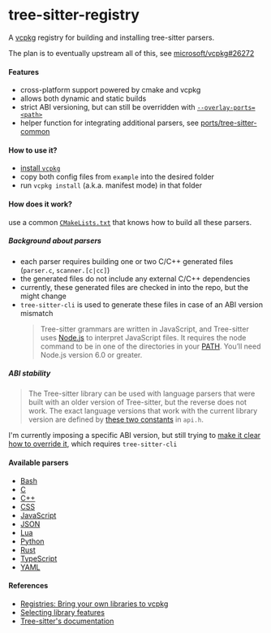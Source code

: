 # tree-sitter-registry

A [vcpkg](https://github.com/microsoft/vcpkg) registry for building and installing tree-sitter parsers.

The plan is to eventually upstream all of this, see [microsoft/vcpkg#26272](https://github.com/microsoft/vcpkg/pull/26272)

#### Features

- cross-platform support powered by cmake and vcpkg
- allows both dynamic and static builds
- strict ABI versioning, but can still be overridden with
  [`--overlay-ports=<path>`](https://github.com/microsoft/vcpkg/blob/e99d9a4facea9d7e15a91212364d7a12762b7512/docs/commands/common-options.md#--overlay-portspath)
- helper function for integrating additional parsers, see [ports/tree-sitter-common](ports/tree-sitter-common)

#### How to use it?

- [install `vcpkg`](https://vcpkg.io/en/getting-started.html)
- copy both config files from `example` into the desired folder
- run `vcpkg install` (a.k.a. manifest mode) in that folder

#### How does it work?

use a common [`CMakeLists.txt`](ports/tree-sitter-common/CMakeLists.txt.in) that knows how to build all these parsers.

##### Background about parsers

- each parser requires building one or two C/C++ generated files (`parser.c`, `scanner.[c|cc]`)
- the generated files do not include any external C/C++ dependencies
- currently, these generated files are checked in into the repo, but the might change
- `tree-sitter-cli` is used to generate these files in case of an ABI version mismatch
  > Tree-sitter grammars are written in JavaScript, and Tree-sitter uses
  > [Node.js](https://nodejs.org/) to interpret JavaScript files. It requires the node command to be
  > in one of the directories in your [PATH](https://en.wikipedia.org/wiki/PATH_(variable)). You’ll
  > need Node.js version 6.0 or greater.

##### ABI stability

> The Tree-sitter library can be used with language parsers that were built with an older version of
> Tree-sitter, but the reverse does not work. The exact language versions that work with the current
> library version are defined by [these two
> constants](https://github.com/tree-sitter/tree-sitter/blob/34de25ce54c99b76d9ad4628af5c2569dd737b6b/lib/include/tree_sitter/api.h#L17-L18)
> in `api.h`.

I'm currently imposing a specific ABI version, but still trying to [make it clear how to override
it](https://github.com/kylo252/tree-sitter-registry/blob/0c0d91c2fbaef602f4308e633778023d0c8e3596/ports/tree-sitter-common/vcpkg_ts_parser_add.cmake#L19-L23),
which requires `tree-sitter-cli`

#### Available parsers

- [Bash](https://github.com/tree-sitter/tree-sitter-bash)
- [C](https://github.com/tree-sitter/tree-sitter-c)
- [C++](https://github.com/tree-sitter/tree-sitter-cpp)
- [CSS](https://github.com/tree-sitter/tree-sitter-css)
- [JavaScript](https://github.com/tree-sitter/tree-sitter-javascript)
- [JSON](https://github.com/tree-sitter/tree-sitter-json)
- [Lua](https://github.com/Azganoth/tree-sitter-lua)
- [Python](https://github.com/tree-sitter/tree-sitter-python)
- [Rust](https://github.com/tree-sitter/tree-sitter-rust)
- [TypeScript](https://github.com/tree-sitter/tree-sitter-typescript)
- [YAML](https://github.com/ikatyang/tree-sitter-yaml)

#### References

- [Registries: Bring your own libraries to vcpkg](https://devblogs.microsoft.com/cppblog/registries-bring-your-own-libraries-to-vcpkg)
- [Selecting library features](https://github.com/microsoft/vcpkg/blob/master/docs/users/selecting-library-features.md)
- [Tree-sitter's documentation](https://tree-sitter.github.io)
